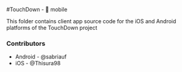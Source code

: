 #TouchDown - 📱 mobile

This folder contains client app source code for the iOS and Android platforms of the TouchDown project

### Contributors

- Android - @sabriauf
- iOS - @Thisura98

